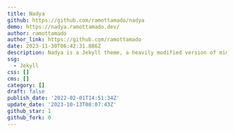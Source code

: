```yaml
---
title: Nadya
github: https://github.com/ramottamado/nadya
demo: https://nadya.ramottamado.dev/
author: ramottamado
author_link: https://github.com/ramottamado
date: 2023-11-30T06:42:31.886Z
description: Nadya is a Jekyll theme, a heavily modified version of minima.
ssg:
  - Jekyll
css: []
cms: []
category: []
draft: false
publish_date: '2022-02-01T14:51:34Z'
update_date: '2023-10-13T08:07:43Z'
github_star: 1
github_fork: 0
---
```

